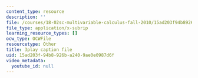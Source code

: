 ```yaml
---
content_type: resource
description: ''
file: /courses/18-02sc-multivariable-calculus-fall-2010/15ad203f94b8926ba2409ae0e0987d6f_AYixF5nY3Vc.srt
file_type: application/x-subrip
learning_resource_types: []
ocw_type: OCWFile
resourcetype: Other
title: 3play caption file
uid: 15ad203f-94b8-926b-a240-9ae0e0987d6f
video_metadata:
  youtube_id: null
---
```


